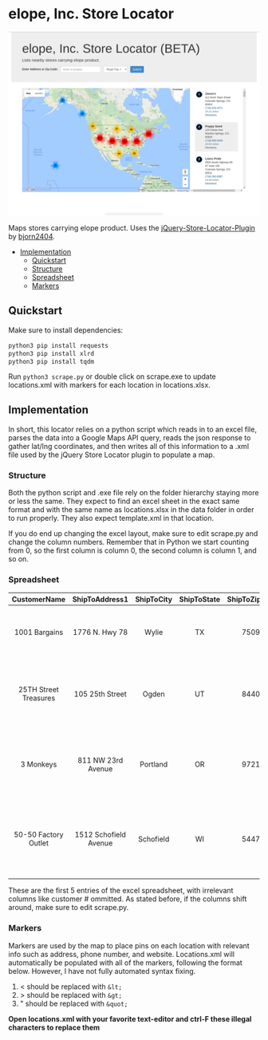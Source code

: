 # elope, Inc. Store Locator
![alt text](https://github.com/SebastianLloret/storelocator/blob/master/maintenance/img/0.png "Distribution Map")

Maps stores carrying elope product. Uses the [jQuery-Store-Locator-Plugin](https://github.com/bjorn2404/jQuery-Store-Locator-Plugin) by [bjorn2404](https://github.com/bjorn2404).

* [Implementation](#Implementation)
  * [Quickstart](#quickstart)
  * [Structure](#structure)
  * [Spreadsheet](#spreadsheet)
  * [Markers](#markers)

## Quickstart
Make sure to install dependencies:
```
python3 pip install requests
python3 pip install xlrd
python3 pip install tqdm
```

Run `python3 scrape.py` or double click on scrape.exe to update locations.xml with markers for each location in locations.xlsx.

## Implementation
In short, this locator relies on a python script which reads in to an excel file, parses the data into a Google Maps API query, reads the json response to gather lat/lng coordinates, and then writes all of this information to a .xml file used by the jQuery Store Locator plugin to populate a map.

### Structure
Both the python script and .exe file rely on the folder hierarchy staying more or less the same. They expect to find an excel sheet in the exact same format and with the same name as locations.xlsx in the data folder in order to run properly. They also expect template.xml in that location.

If you do end up changing the excel layout, make sure to edit scrape.py and change the column numbers. Remember that in Python we start counting from 0, so the first column is column 0, the second column is column 1, and so on.

### Spreadsheet
|      CustomerName     |     ShipToAddress1    | ShipToCity | ShipToState | ShipToZipCode | ShipToCountryCode |   TelephoneNo  |              url             |                              Query                             |
|:---------------------:|:---------------------:|:----------:|:-----------:|:-------------:|:-----------------:|:--------------:|:----------------------------:|:--------------------------------------------------------------:|
| 1001 Bargains         | 1776 N. Hwy 78        | Wylie      | TX          | 75098         | US                | (972) 365-3497 | www.1001bargains.net         | 1001 Bargains 1776 N. Hwy 78, Wylie TX 75098                   |
| 25TH Street Treasures | 105 25th Street       | Ogden      | UT          | 84401         | US                | (801) 814-4341 | www.treasures.ogden25th.com/ | 25TH Street Treasures 105 25th Street, Ogden UT 84401          |
| 3 Monkeys             | 811 NW 23rd Avenue    | Portland   | OR          | 97210         | US                | (503) 888-3539 |                              | 3 Monkeys 811 NW 23rd Avenue, Portland OR 97210                |
| 50-50 Factory Outlet  | 1512 Schofield Avenue | Schofield  | WI          | 54476         | US                | (715) 355-4647 | www.5050factoryoutlet.com    | 50-50 Factory Outlet 1512 Schofield Avenue, Schofield WI 54476 |

These are the first 5 entries of the excel spreadsheet, with irrelevant columns like customer # ommitted. As stated before, if the columns shift around, make sure to edit scrape.py.

### Markers
Markers are used by the map to place pins on each location with relevant info such as address, phone number, and website. Locations.xml will automatically be populated with all of the markers, following the format below. However, I have not fully automated syntax fixing.

1. < should be replaced with `&lt;`
2. &gt; should be replaced with `&gt;`
3. " should be replaced with `&quot;`

**Open locations.xml with your favorite text-editor and ctrl-F these illegal characters to replace them**
